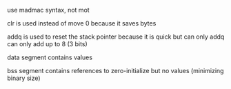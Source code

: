 use madmac syntax, not mot

clr is used instead of move 0 because it saves bytes

addq is used to reset the stack pointer because it is quick but can only addq can only add up to 8 (3 bits)

data segment contains values

bss segment contains references to zero-initialize but no values (minimizing binary size)
